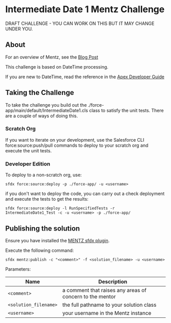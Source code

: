 # Intermediate Date 1 Mentz Challenge

DRAFT CHALLENGE - YOU CAN WORK ON THIS BUT IT MAY CHANGE UNDER YOU.

## About
For an overview of Mentz, see the [Blog Post](http://bobbuzzard.blogspot.com/2019/05/introducing-mentz-salesforce-developer.html)
 
This challenge is based on DateTime processing.

If you are new to DateTime, read the reference in the [Apex Developer Guide](https://developer.salesforce.com/docs/atlas.en-us.apexcode.meta/apexcode/apex_methods_system_datetime.htm)

## Taking the Challenge

To take the challenge you build out the ./force-app/main/default/IntermediateDate1.cls class to satisfy 
the unit tests. There are a couple of ways of doing this.

### Scratch Org
If you want to iterate on your development, use the Salesforce CLI force:source:push/pull commands 
to deploy to your scratch org and execute the unit tests.

### Developer Edition
To deploy to a non-scratch org, use:

`sfdx force:source:deploy -p ./force-app/ -u <username>`

if you don't want to deploy the code, you can carry out a check deployment and execute the tests to get the results:

`sfdx force:source:deploy -l RunSpecifiedTests -r IntermediateDate1_Test -c -u <username> -p ./force-app/`

## Publishing the solution

Ensure you have installed the [MENTZ sfdx plugin](https://www.npmjs.com/package/mentz).

Execute the following command: 

`sfdx mentz:publish -c "<comment>" -f <solution_filename> -u <username>`

Parameters:

Name | Description
--- | ---
`<comment>` | a comment that raises any areas of concern to the mentor
`<solution_filename>` | the full pathname to your solution class
`<username>`  | your username in the Mentz instance

